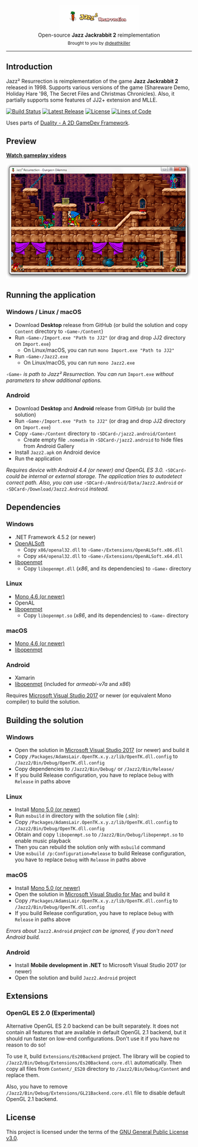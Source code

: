 <div align="center">
    <a href="https://github.com/deathkiller/jazz2"><img src="https://raw.githubusercontent.com/deathkiller/jazz2/master/Docs/Logo.gif" alt="Jazz² Resurrection" title="Jazz² Resurrection"></a>
</div>

<div align="center">
    Open-source <strong>Jazz Jackrabbit 2</strong> reimplementation
</div>

<div align="center">
  <sub>
    Brought to you by <a href="https://github.com/deathkiller">@deathkiller</a>
  </sub>
</div>
<hr/>


## Introduction
Jazz² Resurrection is reimplementation of the game **Jazz Jackrabbit 2** released in 1998. Supports various versions of the game (Shareware Demo, Holiday Hare '98, The Secret Files and Christmas Chronicles). Also, it partially supports some features of JJ2+ extension and MLLE.

[![Build Status](https://img.shields.io/appveyor/ci/deathkiller/jazz2.svg?logo=appveyor)](https://ci.appveyor.com/project/deathkiller/jazz2)
[![Latest Release](https://img.shields.io/github/release/deathkiller/jazz2.svg)](https://github.com/deathkiller/jazz2/releases)
[![License](https://img.shields.io/github/license/deathkiller/jazz2.svg)](https://github.com/deathkiller/jazz2/blob/master/LICENSE)
[![Lines of Code](https://tokei.rs/b1/github/deathkiller/jazz2)](https://github.com/deathkiller/jazz2/graphs/code-frequency)

Uses parts of [Duality - A 2D GameDev Framework](https://duality.adamslair.net/).


## Preview
[**Watch gameplay videos**](https://www.youtube.com/playlist?list=PLfrN-pyVL7k6n2VJF197F0yVOZq4EPTsP)

<div align="center">
    <img src="https://raw.githubusercontent.com/deathkiller/jazz2/master/Docs/Screen1.png" alt="Preview">
</div>


## Running the application
### Windows / Linux / macOS
* Download **Desktop** release from GitHub (or build the solution and copy `Content` directory to `‹Game›/Content`)
* Run `‹Game›/Import.exe "Path to JJ2"` (or drag and drop JJ2 directory on `Import.exe`)
  * On Linux/macOS, you can run `mono Import.exe "Path to JJ2"`
* Run `‹Game›/Jazz2.exe`
  * On Linux/macOS, you can run `mono Jazz2.exe`

`‹Game›` *is path to Jazz² Resurrection. You can run* `Import.exe` *without parameters to show additional options.*

### Android
* Download **Desktop** and **Android** release from GitHub (or build the solution)
* Run `‹Game›/Import.exe "Path to JJ2"` (or drag and drop JJ2 directory on `Import.exe`)
* Copy `‹Game›/Content` directory to `‹SDCard›/jazz2.android/Content` 
  * Create empty file `.nomedia` in `‹SDCard›/jazz2.android` to hide files from Android Gallery
* Install `Jazz2.apk` on Android device
* Run the application

*Requires device with Android 4.4 (or newer) and OpenGL ES 3.0.* `‹SDCard›` *could be internal or external storage.
The application tries to autodetect correct path. Also, you can use* `‹SDCard›/Android/Data/Jazz2.Android` *or* `‹SDCard›/Download/Jazz2.Android` *instead.*


## Dependencies
### Windows
* .NET Framework 4.5.2 (or newer)
* [OpenALSoft](https://github.com/opentk/opentk-dependencies)
  * Copy `x86/openal32.dll` to `‹Game›/Extensions/OpenALSoft.x86.dll`
  * Copy `x64/openal32.dll` to `‹Game›/Extensions/OpenALSoft.x64.dll`
* [libopenmpt](https://lib.openmpt.org/libopenmpt/download/)
  * Copy `libopenmpt.dll` (*x86*, and its dependencies) to `‹Game›` directory

### Linux
* [Mono 4.6 (or newer)](http://www.mono-project.com/download/#download-lin)
* OpenAL
* [libopenmpt](https://lib.openmpt.org/libopenmpt/download/)
  * Copy `libopenmpt.so` (*x86*, and its dependencies) to `‹Game›` directory

### macOS
* [Mono 4.6 (or newer)](http://www.mono-project.com/download/#download-mac)
* [libopenmpt](https://lib.openmpt.org/libopenmpt/)

### Android
* Xamarin
* [libopenmpt](https://lib.openmpt.org/libopenmpt/download/) (included for *armeabi-v7a* and *x86*)

Requires [Microsoft Visual Studio 2017](https://www.visualstudio.com/) or newer (or equivalent Mono compiler) to build the solution.


## Building the solution
### Windows
* Open the solution in [Microsoft Visual Studio 2017](https://www.visualstudio.com/) (or newer) and build it
* Copy `/Packages/AdamsLair.OpenTK.x.y.z/lib/OpenTK.dll.config` to `/Jazz2/Bin/Debug/OpenTK.dll.config`
* Copy dependencies to `/Jazz2/Bin/Debug/` or `/Jazz2/Bin/Release/`
* If you build Release configuration, you have to replace `Debug` with `Release` in paths above

### Linux
* Install [Mono 5.0 (or newer)](http://www.mono-project.com/download/#download-lin)
* Run `msbuild` in directory with the solution file (.sln):
* Copy `/Packages/AdamsLair.OpenTK.x.y.z/lib/OpenTK.dll.config` to `/Jazz2/Bin/Debug/OpenTK.dll.config`
* Obtain and copy `libopenmpt.so` to `/Jazz2/Bin/Debug/libopenmpt.so` to enable music playback
* Then you can rebuild the solution only with `msbuild` command
* Use `msbuild /p:Configuration=Release` to build Release configuration, you have to replace `Debug` with `Release` in paths above

### macOS
* Install [Mono 5.0 (or newer)](http://www.mono-project.com/download/#download-mac)
* Open the solution in [Microsoft Visual Studio for Mac](https://www.visualstudio.com/vs/visual-studio-mac/) and build it
* Copy `/Packages/AdamsLair.OpenTK.x.y.z/lib/OpenTK.dll.config` to `/Jazz2/Bin/Debug/OpenTK.dll.config`
* If you build Release configuration, you have to replace `Debug` with `Release` in paths above

*Errors about* `Jazz2.Android` *project can be ignored, if you don't need Android build.*

### Android
* Install **Mobile development in .NET** to Microsoft Visual Studio 2017 (or newer)
* Open the solution and build `Jazz2.Android` project


## Extensions
### OpenGL ES 2.0 (Experimental)
Alternative OpenGL ES 2.0 backend can be built separately. It does not contain all features
that are available in default OpenGL 2.1 backend, but it should run faster on low-end configurations.
Don't use it if you have no reason to do so!

To use it, build `Extensions/Es20Backend` project. The library will be copied to
`/Jazz2/Bin/Debug/Extensions/Es20Backend.core.dll` automatically.
Then copy all files from `Content/_ES20` directory to `/Jazz2/Bin/Debug/Content` and replace them.

Also, you have to remove `/Jazz2/Bin/Debug/Extensions/GL21Backend.core.dll` file to disable default OpenGL 2.1 backend.


## License
This project is licensed under the terms of the [GNU General Public License v3.0](./LICENSE).